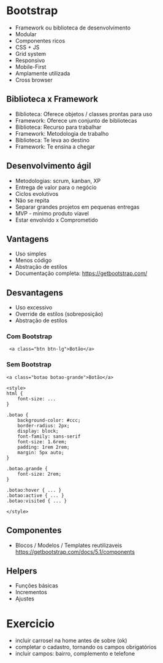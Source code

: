 # Bootstrap
- Framework ou biblioteca de desenvolvimento
- Modular
- Componentes ricos
- CSS + JS
- Grid system
- Responsivo
- Mobile-First
- Amplamente utilizada
- Cross browser

## Biblioteca x Framework
- Biblioteca: Oferece objetos / classes prontas para uso
- Framework: Oferece um conjunto de bibliotecas
- Biblioteca: Recurso para trabalhar
- Framework: Metodologia de trabalho
- Biblioteca: Te leva ao destino
- Framework: Te ensina a chegar 

## Desenvolvimento ágil
- Metodologias: scrum, kanban, XP
- Entrega de valor para o negócio
- Ciclos evolutivos
- Não se repita
- Separar grandes projetos em pequenas entregas
- MVP - minimo produto viavel
- Estar envolvido x Comprometido

## Vantagens
- Uso simples
- Menos código
- Abstração de estilos
- Documentação completa: https://getbootstrap.com/

## Desvantagens 
- Uso excessivo
- Override de estilos (sobreposição)
- Abstração de estilos

### Com Bootstrap
```
 <a class="btn btn-lg">Botão</a>

```

### Sem Bootstrap
```
<a class="botao botao-grande">Botão</a>

<style>
html {
    font-size: ...
}

.botao {
    background-color: #ccc;
    border-radius: 2px;
    display: block;
    font-family: sans-serif
    font-size: 1.6rem;
    padding: 1rem 2rem;
    margin: 5px auto;
}

.botao.grande {
    font-size: 2rem;
}

.botao:hover { ... }
.botao:active { ... }
.botao:visited { ... }

</style>

```
## Componentes
- Blocos / Modelos / Templates reutilizaveis
https://getbootstrap.com/docs/5.1/components


## Helpers
- Funções básicas
- Incrementos
- Ajustes

# Exercicio
- incluir carrosel na home antes de sobre (ok)
- completar o cadastro, tornando os campos obrigatórios
- incluir campos: bairro, complemento e telefone
